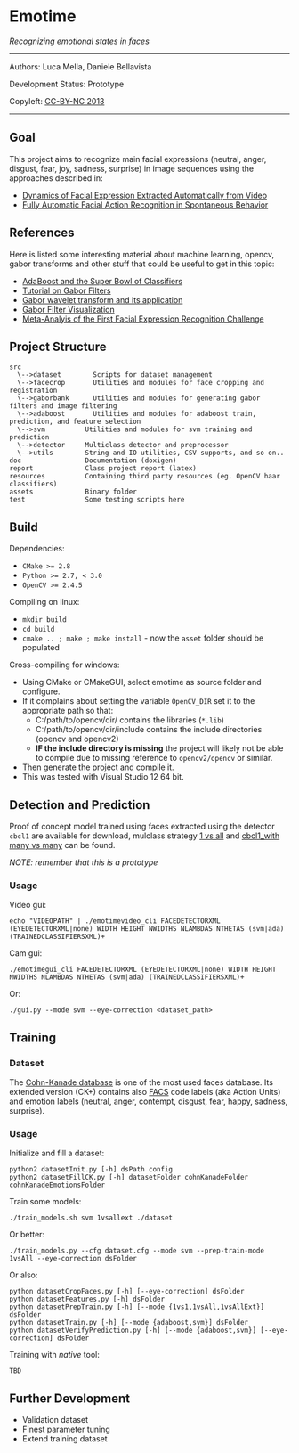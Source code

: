 Emotime
=======

_Recognizing emotional states in faces_

----------------------------------------------

Authors: Luca Mella, Daniele Bellavista

Development Status: Prototype 

Copyleft: [CC-BY-NC 2013](http://creativecommons.org/licenses/by-nc/3.0/)

----------------------------------------------

## Goal
This project aims to recognize main facial expressions (neutral, anger, disgust, fear, joy, sadness, surprise) in image
sequences using the approaches described in:

* [Dynamics of Facial Expression Extracted Automatically from Video](http://ieeexplore.ieee.org/xpl/articleDetails.jsp?arnumber=1384873)
* [Fully Automatic Facial Action Recognition in Spontaneous Behavior](http://ieeexplore.ieee.org/xpl/articleDetails.jsp?arnumber=1613024)

## References

Here is listed some interesting material about machine learning, opencv, gabor transforms and other
stuff that could be useful to get in this topic:

 * [AdaBoost and the Super Bowl of Classifiers](http://www.inf.fu-berlin.de/inst/ag-ki/rojas_home/documents/tutorials/adaboost4.pdf)
 * [Tutorial on Gabor Filters](http://mplab.ucsd.edu/tutorials/gabor.pdf)
 * [Gabor wavelet transform and its application](http://disp.ee.ntu.edu.tw/~pujols/Gabor%20wavelet%20transform%20and%20its%20application.pdf)
 * [Gabor Filter Visualization](http://www.cs.umd.edu/class/spring2005/cmsc838s/assignment-projects/gabor-filter-visualization/report.pdf)
 * [Meta-Analyis of the First Facial Expression Recognition Challenge](http://ieeexplore.ieee.org/xpl/articleDetails.jsp?arnumber=6222016)

## Project Structure

    src
      \-->dataset 		 Scripts for dataset management
      \-->facecrop 		 Utilities and modules for face cropping and registration
      \-->gaborbank		 Utilities and modules for generating gabor filters and image filtering
      \-->adaboost 		 Utilities and modules for adaboost train, prediction, and feature selection
      \-->svm          Utilities and modules for svm training and prediction
      \-->detector     Multiclass detector and preprocessor
      \-->utils        String and IO utilities, CSV supports, and so on..
    doc                Documentation (doxigen)
    report             Class project report (latex)
    resources          Containing third party resources (eg. OpenCV haar classifiers)
    assets             Binary folder
    test               Some testing scripts here

## Build

Dependencies:

* `CMake >= 2.8`
* `Python >= 2.7, < 3.0`
* `OpenCV >= 2.4.5`

Compiling on linux:

* `mkdir build` 
* `cd build`
* `cmake .. ; make ; make install` - now the `asset` folder should be populated

Cross-compiling for windows:

* Using CMake or CMakeGUI, select emotime as source folder and configure.
* If it complains about setting the variable `OpenCV_DIR` set it to the appropriate path so that:
  - C:/path/to/opencv/dir/ contains the libraries (`*.lib`)
  - C:/path/to/opencv/dir/include contains the include directories (opencv and opencv2)
  - **IF the include directory is missing** the project will likely not be able
    to compile due to missing reference to `opencv2/opencv` or similar.
* Then generate the project and compile it.
* This was tested with Visual Studio 12 64 bit.

## Detection and Prediction

Proof of concept model trained using faces extracted using the detector `cbcl1` are available for download, mulclass strategy [1 vs all](https://dl.dropboxusercontent.com/u/7618747/dataset_svm_354_cbcl1_1vsall.zip) and [cbcl1_with many vs many](https://dl.dropboxusercontent.com/u/7618747/dataset_svm_354_cbcl1_1vsallext.zip) can be found.

_NOTE: remember that this is a prototype_

### Usage

Video gui:

    echo "VIDEOPATH" | ./emotimevideo_cli FACEDETECTORXML (EYEDETECTORXML|none) WIDTH HEIGHT NWIDTHS NLAMBDAS NTHETAS (svm|ada) (TRAINEDCLASSIFIERSXML)+

Cam gui:

    ./emotimegui_cli FACEDETECTORXML (EYEDETECTORXML|none) WIDTH HEIGHT NWIDTHS NLAMBDAS NTHETAS (svm|ada) (TRAINEDCLASSIFIERSXML)+

Or:

    ./gui.py --mode svm --eye-correction <dataset_path>


## Training

### Dataset

The [Cohn-Kanade database](http://www.consortium.ri.cmu.edu/ckagree/) is one of the most used faces database. Its extended version (CK+) contains also [FACS](http://en.wikipedia.org/wiki/Facial_Action_Coding_System)
code labels (aka Action Units) and emotion labels (neutral, anger, contempt, disgust, fear, happy, sadness, surprise).

### Usage

Initialize and fill a dataset:

    python2 datasetInit.py [-h] dsPath config
    python2 datasetFillCK.py [-h] datasetFolder cohnKanadeFolder cohnKanadeEmotionsFolder

Train some models:

    ./train_models.sh svm 1vsallext ./dataset

Or better:

    ./train_models.py --cfg dataset.cfg --mode svm --prep-train-mode 1vsAll --eye-correction dsFolder

Or also:

    python datasetCropFaces.py [-h] [--eye-correction] dsFolder
    python datasetFeatures.py [-h] dsFolder 
    python datasetPrepTrain.py [-h] [--mode {1vs1,1vsAll,1vsAllExt}] dsFolder
    python datasetTrain.py [-h] [--mode {adaboost,svm}] dsFolder 
    python datasetVerifyPrediction.py [-h] [--mode {adaboost,svm}] [--eye-correction] dsFolder

Training with _native_ tool:

    TBD

## Further Development

* Validation dataset
* Finest parameter tuning
* Extend training dataset

